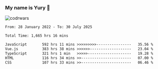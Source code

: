 ### My name is Yury 👋 
![codrwars](https://www.codewars.com/users/litury/badges/micro) 


<!--START_SECTION:waka-->

```txt
From: 28 January 2022 - To: 30 July 2025

Total Time: 1,665 hrs 16 mins

JavaScript       592 hrs 11 mins >>>>>>>>>----------------   35.56 %
Vue.js           383 hrs 38 mins >>>>>>-------------------   23.04 %
TypeScript       321 hrs 1 min   >>>>>--------------------   19.28 %
HTML             116 hrs 34 mins >>-----------------------   07.00 %
CSS              107 hrs 33 mins >>-----------------------   06.46 %
```

<!--END_SECTION:waka-->

